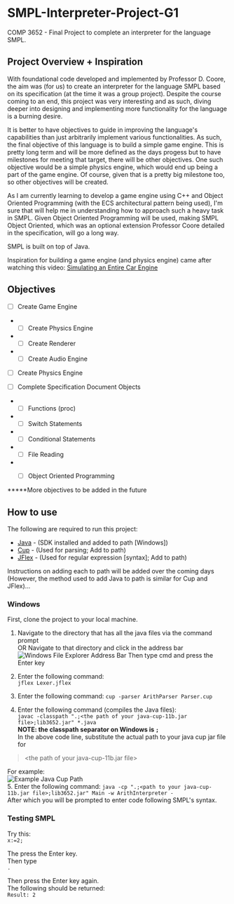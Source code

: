 # SMPL-Interpreter-Project-G1
COMP 3652 - Final Project to complete an interpreter for the language SMPL.

## Project Overview + Inspiration
With foundational code developed and implemented by Professor D. Coore, the aim was (for us) to create an interpreter for the language SMPL based on its specification (at the time it was a group project). Despite the course coming to an end, this project was very interesting and as such, diving deeper into designing and implementing more functionality for the language is a burning desire. 

It is better to have objectives to guide in improving the language's capabilities than just arbitrarily implement various functionalities. As such, the final objective of this language is to build a simple game engine. This is pretty long term and will be more defined as the days progess but to have milestones for meeting that target, there will be other objectives. One such objective would be a simple physics engine, which would end up being a part of the game engine. Of course, given that is a pretty big milestone too, so other objectives will be created.

As I am currently learning to develop a game engine using C++ and Object Oriented Programming (with the ECS architectural pattern being used), I'm sure that will help me in understanding how to approach such a heavy task in SMPL. Given Object Oriented Programming will be used, making SMPL Object Oriented, which was an optional extension Professor Coore detailed in the specification, will go a long way.  

SMPL is built on top of Java.

Inspiration for building a game engine (and physics engine) came after watching this video: [Simulating an Entire Car Engine](https://www.youtube.com/watch?v=RKT-sKtR970)

## Objectives
- [ ] Create Game Engine  
- - [ ] Create Physics Engine    
- - [ ] Create Renderer  
- - [ ] Create Audio Engine   

- [ ] Create Physics Engine  

- [ ] Complete Specification Document Objects  
- - [ ] Functions (proc)  
- - [ ] Switch Statements  
- - [ ] Conditional Statements  
- - [ ] File Reading  
- - [ ] Object Oriented Programming  


*****More objectives to be added in the future

## How to use

The following are required to run this project:
- [Java](https://www.oracle.com/java/) - (SDK installed and added to path [Windows])  
- [Cup](https://github.com/duhai-alshukaili/CUP) - (Used for parsing; Add to path)  
- [JFlex](https://jflex.de/download.html) - (Used for regular expression [syntax]; Add to path) 
  
Instructions on adding each to path will be added over the coming days (However, the method used to add Java to path is similar for Cup and JFlex)...
  
### Windows

First, clone the project to your local machine.  
1. Navigate to the directory that has all the java files via the command prompt  
OR 
Navigate to that directory and click in the address bar  
![Windows File Explorer Address Bar](https://user-images.githubusercontent.com/94488901/227793032-650bb60c-9d66-4fe7-8b6b-b661ed647ee1.png)
Then type cmd and press the Enter key  

2. Enter the following command:  
```jflex Lexer.jflex```

3. Enter the following command:
```cup -parser ArithParser Parser.cup```

4. Enter the following command (compiles the Java files):  
```javac -classpath ".;<the path of your java-cup-11b.jar file>;lib3652.jar" *.java```  
**NOTE: the classpath separator on Windows is `;`**  
In the above code line, substitute the actual path to your java cup jar file for
> \<the path of your java-cup-11b.jar file>
>  
For example:  
![Example Java Cup Path](https://user-images.githubusercontent.com/94488901/227794099-36b84da5-a5e3-4059-b963-644db292878c.png)  
5. Enter the following command:
``` java -cp ".;<path to your java-cup-11b.jar file>;lib3652.jar" Main -w ArithInterpreter - ```  
After which you will be prompted to enter code following SMPL's syntax.  

### Testing SMPL
Try this:  
```x:=2;```  

The press the Enter key.  
Then type  
```.```  

Then press the Enter key again.  
The following should be returned:  
```Result: 2```
